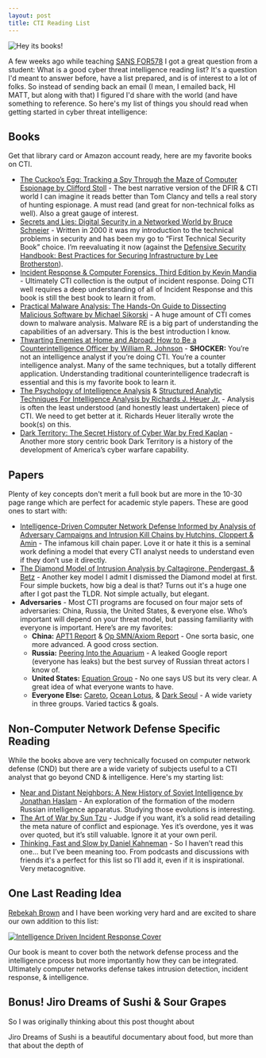 ```yaml
---
layout: post
title: CTI Reading List
---
```


![Hey its books!](http://www.gradesaver.com/assets/footer/books-c7dac18934e0bad9c1787ba8a7686bc7e6371dcc4443be965459fc78b6c86954.jpg)

A few weeks ago while teaching [SANS FOR578](https://www.sans.org/course/cyber-threat-intelligence) I got a great question from a student: What is a good cyber threat intelligence reading list? It's a question I'd meant to answer before, have a list prepared, and is of interest to a lot of folks. So instead of sending back an email (I mean, I emailed back, HI MATT, but along with that) I figured I'd share with the world (and have something to reference. So here's my list of things you should read when getting started in cyber threat intelligence:

## <i class="fa fa-book" aria-hidden="true"></i> Books

Get that library card or Amazon account ready, here are my favorite books on CTI.

*   [The Cuckoo’s Egg: Tracking a Spy Through the Maze of Computer Espionage by Clifford Stoll](https://www.goodreads.com/book/show/18154.The_Cuckoo_s_Egg?from_search=true) - The best narrative version of the DFIR & CTI world I can imagine it reads better than Tom Clancy and tells a real story of hunting espionage. A must read (and great for non-technical folks as well). Also a great gauge of interest.
*   [Secrets and Lies: Digital Security in a Networked World by Bruce Schneier](https://www.goodreads.com/book/show/304482.Secrets_and_Lies) - Written in 2000 it was my introduction to the technical problems in security and has been my go to “First Technical Security Book” choice. I’m reevaluating it now (against  the [Defensive Security Handbook: Best Practices for Securing Infrastructure by Lee Brotherston](https://www.goodreads.com/book/show/31805609-defensive-security-handbook?from_search=true)).
*   [Incident Response & Computer Forensics, Third Edition by Kevin Mandia](https://www.goodreads.com/book/show/16691213-incident-response-computer-forensics-third-edition?from_search=true) - Ultimately CTI collection is the output of incident response.  Doing CTI well requires a deep understanding of all of Incident Response and this book is still the best book to learn it from.
*   [Practical Malware Analysis: The Hands-On Guide to Dissecting Malicious Software by Michael Sikorski](https://www.goodreads.com/book/show/10677461-practical-malware-analysis) - A huge amount of CTI comes down to malware analysis. Malware RE is a big part of understanding the capabilities of an adversary. This is the best introduction I know.
*   [Thwarting Enemies at Home and Abroad: How to Be a Counterintelligence Officer by William R. Johnson](https://www.goodreads.com/book/show/5979810-thwarting-enemies-at-home-and-abroad) - **SHOCKER:** You’re not an intelligence analyst if you’re doing CTI. You’re a counter intelligence analyst. Many of the same techniques, but a totally different application. Understanding traditional counterintelligence tradecraft is essential and this is my favorite book to learn it.
*   [The Psychology of Intelligence Analysis](https://www.cia.gov/library/center-for-the-study-of-intelligence/csi-publications/books-and-monographs/psychology-of-intelligence-analysis/PsychofIntelNew.pdf) & [Structured Analytic Techniques For Intelligence Analysis by Richards J. Heuer Jr.](https://www.goodreads.com/book/show/7818985-structured-analytic-techniques-for-intelligence-analysis) - Analysis is often the least understood (and honestly least undertaken) piece of CTI. We need to get better at it. Richards Heuer literally wrote the book(s) on this.
*   [Dark Territory: The Secret History of Cyber War by Fred Kaplan](https://www.goodreads.com/book/show/25814289-dark-territory) - Another more story centric book Dark Territory is a history of the development of America’s cyber warfare capability.

## <i class="fa fa-file-text" aria-hidden="true"></i> Papers

Plenty of key concepts don't merit a full book but are more in the 10-30 page range which are perfect for academic style papers. These are good ones to start with:

*   [Intelligence-Driven Computer Network Defense Informed by Analysis of Adversary Campaigns and Intrusion Kill Chains by Hutchins, Cloppert & Amin](https://www.lockheedmartin.com/content/dam/lockheed/data/corporate/documents/LM-White-Paper-Intel-Driven-Defense.pdf) - The infamous kill chain paper. Love it or hate it this is a seminal work defining a model that every CTI analyst needs to understand even if they don’t use it directly.
*   [The Diamond Model of Intrusion Analysis by Caltagirone, Pendergast, & Betz](http://www.activeresponse.org/wp-content/uploads/2013/07/diamond.pdf) - Another key model I admit I dismissed the Diamond model at first. Four simple buckets, how big a deal is that? Turns out it's a huge one after I got past the TLDR. Not simple actually, but elegant.
*   **Adversaries** - Most CTI programs are focused on four major sets of adversaries: China, Russia, the United States, & everyone else.  Who’s important will depend on your threat model, but passing familiarity with everyone is important. Here’s are my favorites:
    *   **China:** [APT1 Report](https://www.fireeye.com/content/dam/fireeye-www/services/pdfs/mandiant-apt1-report.pdf) & [Op SMN/Axiom Report](http://www.novetta.com/wp-content/uploads/2014/11/Executive_Summary-Final_1.pdf) - One sorta basic, one more advanced. A good cross section.
	*   **Russia:** [Peering Into the Aquarium](https://www.documentcloud.org/documents/3461560-Google-Aquarium-Clean.html)  - A leaked Google report (everyone has leaks) but the best survey of Russian threat actors I know of.
	*   **United States:** [Equation Group](https://securelist.com/files/2015/02/Equation_group_questions_and_answers.pdf) - No one says US but its very clear. A great idea of what everyone wants to have.
	*   **Everyone Else:** [Careto](https://kasperskycontenthub.com/wp-content/uploads/sites/43/vlpdfs/unveilingthemask_v1.0.pdf), [Ocean Lotus](]https://www.fireeye.com/blog/threat-research/2017/05/cyber-espionage-apt32.html), & [Dark Seoul](https://www.mcafee.com/us/resources/white-papers/wp-dissecting-operation-troy.pdf) - A wide variety in three groups. Varied tactics & goals.

## <i class="fa fa-sticky-note" aria-hidden="true"></i> Non-Computer Network Defense Specific Reading

While the books above are very technically focused on computer network defense (CND)  but there are a wide variety of subjects useful to a CTI analyst that go beyond CND & intelligence. Here's my starting list:

*   [Near and Distant Neighbors: A New History of Soviet Intelligence by Jonathan Haslam](https://www.goodreads.com/book/show/22929502-near-and-distant-neighbors) - An exploration of the formation of the modern Russian intelligence apparatus. Studying those evolutions is interesting.
*   [The Art of War by Sun Tzu](https://www.goodreads.com/book/show/10534.The_Art_of_War) - Judge if you want, it’s a solid read detailing the meta nature of conflict and espionage. Yes it’s overdone, yes it was over quoted, but it’s still valuable. Ignore it at your own peril.
*   [Thinking, Fast and Slow by Daniel Kahneman](https://www.goodreads.com/book/show/11468377-thinking-fast-and-slow) - So I haven’t read this one… but I’ve been meaning too. From podcasts and discussions with friends it's a perfect for this list so I’ll add it, even if it is inspirational. Very metacognitive.

## <i class="fa fa-hand-o-right" aria-hidden="true"></i> One Last Reading Idea

[Rebekah Brown](https://www.twitter.com/pdxbeks) and I have been working very hard and are excited to share our own addition to this list:

[![Intelligence Driven Incident Response Cover](https://covers.oreillystatic.com/images/0636920043614/rc_lrg.jpg)](http://shop.oreilly.com/product/0636920043614.do)

Our book is meant to cover both the network defense process and the intelligence process but more importantly how they can be integrated. Ultimately computer networks defense takes intrusion detection, incident response, & intelligence.

## <i class="fa fa-film" aria-hidden="true"></i> Bonus! Jiro Dreams of Sushi & Sour Grapes

So I was originally thinking about this post thought about

Jiro Dreams of Sushi is a beautiful documentary about food, but more than that about the depth of
